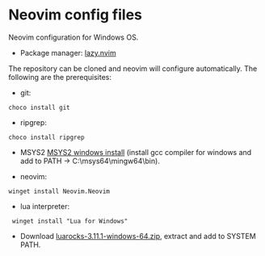 # Neovim config files

Neovim configuration for Windows OS.

- Package manager: [lazy.nvim](https://github.com/folke/lazy.nvim)

The repository can be cloned and neovim will configure automatically. The following are the prerequisites:

- git:
```console
choco install git
```

- ripgrep:
```console
choco install ripgrep
```

- MSYS2 [MSYS2 windows install](https://www.msys2.org/) (install gcc compiler for windows and add to PATH -> C:\msys64\mingw64\bin\).

- neovim:
```console
winget install Neovim.Neovim
```

- lua interpreter:
```console
 winget install "Lua for Windows"
```

- Download [luarocks-3.11.1-windows-64.zip](https://luarocks.github.io/luarocks/releases/), extract and add to SYSTEM PATH.
